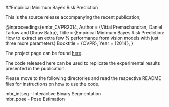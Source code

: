 ##Empirical Minimum Bayes Risk Prediction

This is the source release accompanying the recent publication;

@inproceedings{embr_CVPR2014,
        Author = {Vittal Premachandran, Daniel Tarlow and Dhruv Batra},
        Title = {Empirical Minimum Bayes Risk Prediction: How to extract an extra few % performance from vision models with just three more parameters}
        Booktitle = {CVPR},
        Year = {2014},
    }


The project page can be found [here](https://filebox.ece.vt.edu/~vittal/embr/index.html).

The code released here can be used to replicate the experimental results presented in the publication.

Please move to the following directories and read the respective README files for instructions on how to use the code.

mbr_intseg - Interactive Binary Segmentation<br/>
mbr_pose   - Pose Estimation
